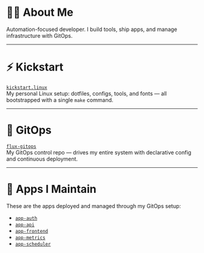 # 🧑‍💻 About Me

Automation-focused developer. I build tools, ship apps, and manage infrastructure with GitOps.

---

# ⚡️ Kickstart

[`kickstart.linux`](https://github.com/yourusername/kickstart.linux)  
My personal Linux setup: dotfiles, configs, tools, and fonts — all bootstrapped with a single `make` command.

---

# 🌱 GitOps

[`flux-gitops`](https://github.com/yourusername/flux-gitops)  
My GitOps control repo — drives my entire system with declarative config and continuous deployment.

---

# 🧩 Apps I Maintain

These are the apps deployed and managed through my GitOps setup:

- [`app-auth`](https://github.com/yourusername/app-auth)
- [`app-api`](https://github.com/yourusername/app-api)
- [`app-frontend`](https://github.com/yourusername/app-frontend)
- [`app-metrics`](https://github.com/yourusername/app-metrics)
- [`app-scheduler`](https://github.com/yourusername/app-scheduler)
